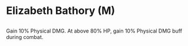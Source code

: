 # Elizabeth Bathory (M)

## 

Gain 10% Physical DMG. At above 80% HP, gain 10% Physical DMG buff during combat.